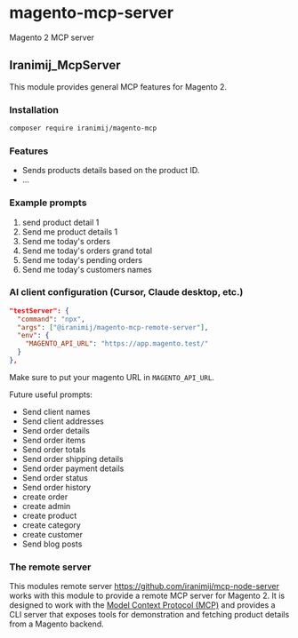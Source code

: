 # magento-mcp-server
Magento 2 MCP server

## Iranimij_McpServer
This module provides general MCP features for Magento 2.

### Installation
```bash
composer require iranimij/magento-mcp
```

### Features
- Sends products details based on the product ID.
- ...

### Example prompts
1. send product detail 1
2. Send me product details 1
3. Send me today's orders
4. Send me today's orders grand total
5. Send me today's pending orders
6. Send me today's customers names

### AI client configuration (Cursor, Claude desktop, etc.)

```json
"testServer": {
  "command": "npx",
  "args": ["@iranimij/magento-mcp-remote-server"],
  "env": {
    "MAGENTO_API_URL": "https://app.magento.test/"
  }
},
```

Make sure to put your magento URL in `MAGENTO_API_URL`.


Future useful prompts:
- Send client names
- Send client addresses
- Send order details
- Send order items
- Send order totals
- Send order shipping details
- Send order payment details
- Send order status
- Send order history
- create order
- create admin
- create product
- create category
- create customer
- Send blog posts

### The remote server
This modules remote server https://github.com/iranimij/mcp-node-server works with this module to provide a remote MCP server for Magento 2. It is designed to work with the [Model Context Protocol (MCP)](https://modelcontextprotocol.org/) and provides a CLI server that exposes tools for demonstration and fetching product details from a Magento backend.
